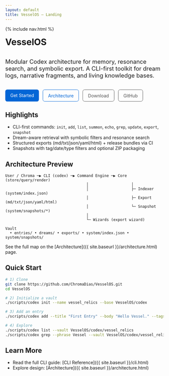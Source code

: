 ```yaml
---
layout: default
title: VesselOS – Landing
---
```


{% include nav.html %}

<div style="display:flex;flex-direction:column;gap:1rem;margin-top:1rem">
  <h1 style="margin:0">VesselOS</h1>
  <p style="font-size:1.15rem;max-width:60ch">
    Modular Codex architecture for memory, resonance search, and symbolic export. A CLI-first toolkit for dream logs, narrative fragments, and living knowledge bases.
  </p>
  <div style="display:flex;gap:.75rem;flex-wrap:wrap">
    <a class="btn" href="{{ site.baseurl }}/cli.html" style="padding:.6rem 1rem;background:#0366d6;color:#fff;border-radius:.4rem;text-decoration:none">Get Started</a>
    <a class="btn" href="{{ site.baseurl }}/architecture.html" style="padding:.6rem 1rem;border:1px solid #0366d6;color:#0366d6;border-radius:.4rem;text-decoration:none">Architecture</a>
    <a class="btn" href="https://github.com/ChromaDias/VesselOS/releases/latest" style="padding:.6rem 1rem;border:1px solid #555;color:#555;border-radius:.4rem;text-decoration:none">Download</a>
    <a class="btn" href="https://github.com/ChromaDias/VesselOS" style="padding:.6rem 1rem;border:1px solid #555;color:#555;border-radius:.4rem;text-decoration:none">GitHub</a>
  </div>
</div>

## Highlights

- CLI-first commands: `init`, `add`, `list`, `summon`, `echo`, `grep`, `update`, `export`, `snapshot`
- Dream-aware retrieval with symbolic filters and resonance search
- Structured exports (md/txt/json/yaml/html) + release bundles via CI
- Snapshots with tag/date/type filters and optional ZIP packaging

## Architecture Preview

```
User / Chroma ─▶ CLI (codex) ─▶ Command Engine ─▶ Core (store/query/render)
                                    │                   │
                                    │                   ├─ Indexer (system/index.json)
                                    │                   ├─ Export (md/txt/json/yaml/html)
                                    │                   └─ Snapshot (system/snapshots/*)
                                    │
                                    └─ Wizards (export wizard)

Vault
  • entries/ • dreams/ • exports/ • system/index.json • system/snapshots/
```

See the full map on the [Architecture]({{ site.baseurl }}/architecture.html) page.

## Quick Start

```bash
# 1) Clone
git clone https://github.com/ChromaDias/VesselOS.git
cd VesselOS

# 2) Initialize a vault
./scripts/codex init --name vessel_relics --base VesselOS/codex

# 3) Add an entry
./scripts/codex add --title "First Entry" --body "Hello Vessel." --tags "log" --date 2025-10-25 --vault VesselOS/codex/vessel_relics

# 4) Explore
./scripts/codex list --vault VesselOS/codex/vessel_relics
./scripts/codex grep --phrase Vessel --vault VesselOS/codex/vessel_relics
```

## Learn More

- Read the full CLI guide: [CLI Reference]({{ site.baseurl }}/cli.html)
- Explore design: [Architecture]({{ site.baseurl }}/architecture.html)
